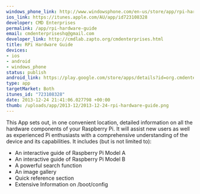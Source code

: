 ```yaml
--- 
windows_phone_link: http://www.windowsphone.com/en-us/store/app/rpi-hardware-guide/fc69ef57-a79a-429b-a067-9c1445108cee
ios_link: https://itunes.apple.com/AU/app/id723108328
developer: CMD Enterprises
permalink: /app/rpi-hardware-guide
email: cmdenterpriseshq@gmail.com
developer_link: http://cmdlab.zapto.org/cmdenterprises.html
title: RPi Hardware Guide
devices: 
- ios
- android
- windows_phone
status: publish
android_link: https://play.google.com/store/apps/details?id=org.cmdenterprises.rpihardwareguide
type: app
targetMarket: Both
itunes_id: "723108328"
date: 2013-12-24 21:41:06.027798 +00:00
thumb: /uploads/app/2013-12/2013-12-24-rpi-hardware-guide.png
---
```


This App sets out, in one convenient location, detailed information on all the hardware components of your Raspberry Pi. 
It will assist new users as well as experienced Pi enthusiasts with a comprehensive understanding of the device and its capabilities.
It includes (but is not limited to):
- An interactive guide of Raspberry Pi Model A
- An interactive guide of Raspberry Pi Model B
- A powerful search function
- An image gallery
- Quick reference section
- Extensive Information on /boot/config
